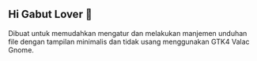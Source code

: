 ## Hi Gabut Lover 👋
Dibuat untuk memudahkan mengatur dan melakukan manjemen unduhan file dengan tampilan minimalis dan tidak usang menggunakan GTK4 Valac Gnome.

